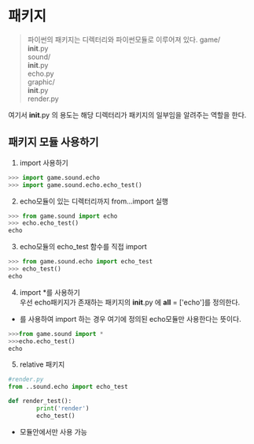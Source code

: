 # 패키지
> 파이썬의 패키지는 디렉터리와 파이썬모듈로 이루어져 있다.
game/		
	__init__.py		
	sound/		
		__init__.py		
		echo.py		
	graphic/		
		__init__.py		
		render.py    
      
	  	
여기서 __init__.py 의 용도는 해당 디렉터리가 패키지의 일부임을 알려주는 역할을 한다.			
			
			
## 패키지 모듈 사용하기
1. import 사용하기	   
```python
>>> import game.sound.echo
>>> import game.sound.echo.echo_test()
```  
     
2. echo모듈이 있는 디렉터리까지 from...import 실행     
```python
>>> from game.sound import echo
>>> echo.echo_test()
echo
```
    
3. echo모듈의 echo_test 함수를 직접 import     
```python
>>> from game.sound.echo import echo_test
>>> echo_test()
echo
```

4. import *를 사용하기    
우선 echo패키지가 존재하는 패키지의 __init__.py 에 __all__ = ['echo']를 정의한다.     
* 를 사용하여 import 하는 경우 여기에 정의된 echo모듈만 사용한다는 뜻이다.    
```python
>>>from game.sound import *
>>>echo.echo_test()
echo
```     
     
5. relative 패키지     
```python
#render.py
from ..sound.echo import echo_test

def render_test():
		print('render')
		echo_test()
```
* 모듈안에서만 사용 가능